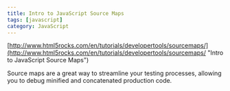 ```yaml
---
title: Intro to JavaScript Source Maps
tags: [javascript]
category: JavaScript
---
```


[http://www.html5rocks.com/en/tutorials/developertools/sourcemaps/](http://www.html5rocks.com/en/tutorials/developertools/sourcemaps/ "Intro to JavaScript Source Maps")

Source maps are a great way to streamline your testing processes, allowing you to debug minified and concatenated production code.
